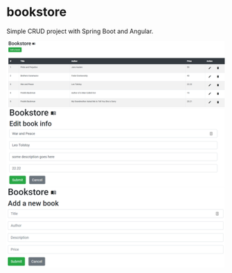 # bookstore
Simple CRUD project with Spring Boot and Angular.

![](./home.PNG?raw=true "Home view")
![](./edit.PNG?raw=true "Edit view")
![](./add.PNG?raw=true "Add view")
